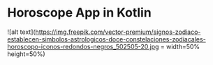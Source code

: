 # Horoscope App in Kotlin

![alt text](https://img.freepik.com/vector-premium/signos-zodiaco-establecen-simbolos-astrologicos-doce-constelaciones-zodiacales-horoscopo-iconos-redondos-negros_502505-20.jpg = width=50% height=50%)

